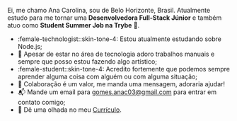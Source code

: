Ei, me chamo Ana Carolina, sou de Belo Horizonte, Brasil. Atualmente estudo para me tornar uma **Desenvolvedora Full-Stack Júnior** e também atuo como **Student Summer Job na Trybe** 🚀.

- :female-technologist::skin-tone-4: Estou atualmente estudando sobre Node.js;
- :art: Apesar de estar no área de tecnologia adoro trabalhos manuais e sempre que posso estou fazendo algo artístico;
- :female-student::skin-tone-4: Acredito fortemente que podemos sempre aprender alguma coisa com alguém ou com alguma situação;
- :speech_balloon: Colaboração é um valor, me manda uma mensagem, adoraria ajudar!
- :mailbox_with_mail: Mande um email para gomes.anac03@gmail.com para entrar em contato comigo;
- :page_facing_up: Dê uma olhada no meu [Currículo](https://gitconnected.com/gomesanac/resume).

<!--
**gomesanac/gomesanac** is a ✨ _special_ ✨ repository because its `README.md` (this file) appears on your GitHub profile.

Here are some ideas to get you started:

- 🔭 I’m currently working on ...
- 🌱 I’m currently learning ...
- 👯 I’m looking to collaborate on ...
- 🤔 I’m looking for help with ...
- 💬 Ask me about ...
- 📫 How to reach me: ...
- 😄 Pronouns: ...
- ⚡ Fun fact: ...
-->
